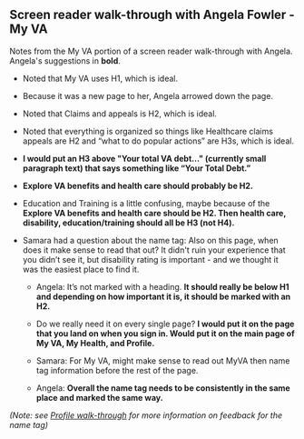 ## Screen reader walk-through with Angela Fowler - My VA
 
Notes from the My VA portion of a screen reader walk-through with Angela. Angela's suggestions in **bold**.

- Noted that My VA uses H1, which is ideal. 

- Because it was a new page to her, Angela arrowed down the page.

- Noted that Claims and appeals is H2, which is ideal.

- Noted that everything is organized so things like Healthcare claims appeals are H2 and “what to do popular actions” are H3s, which is ideal.

- **I would put an H3 above "Your total VA debt…" (currently small paragraph text) that says something like “Your Total Debt.”**

- **Explore VA benefits and health care should probably be H2.**

- Education and Training is a little confusing, maybe because of the **Explore VA benefits and health care should be H2. Then health care, disability, education/training should all be H3 (not H4).**

- Samara had a question about the name tag: Also on this page, when does it make sense to read that out? It didn't ruin your experience that you didn’t see it, but disability rating is important - and we thought it was the easiest place to find it.

  - Angela: It’s not marked with a heading. **It should really be below H1 and depending on how important it is, it should be marked with an H2.**
  
  - Do we really need it on every single page? **I would put it on the page that you land on when you sign in. Would put it on the main page of My VA, My Health, and Profile.**

  - Samara: For My VA, might make sense to read out MyVA then name tag information before the rest of the page.

  - Angela: **Overall the name tag needs to be consistently in the same place and marked the same way.**

_(Note: see [Profile walk-through](https://github.com/department-of-veterans-affairs/va.gov-team/blob/master/products/identity-personalization/profile/product/screen-reader-walkthrough.md) for more information on feedback for the name tag)_
